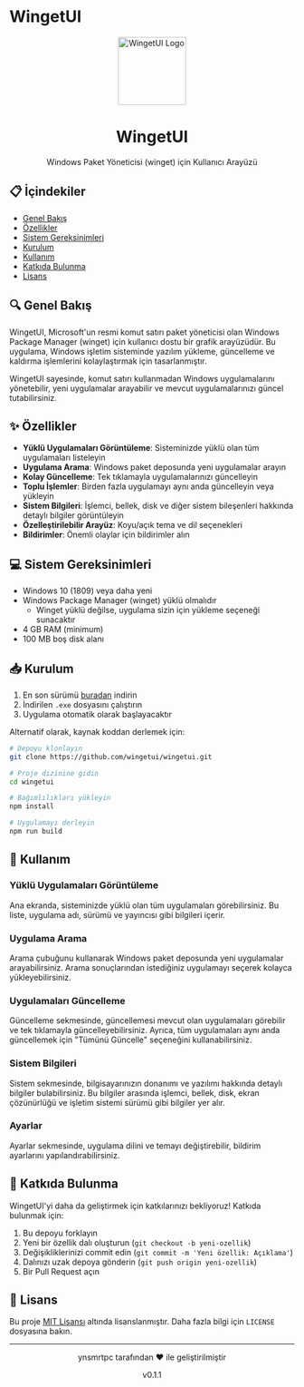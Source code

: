# WingetUI

<div align="center">
  <img src="https://yunusemretopcu.com/uploads/wingetui/icon.svg" alt="WingetUI Logo" width="120" />
  <h1>WingetUI</h1>
  <p>Windows Paket Yöneticisi (winget) için Kullanıcı Arayüzü</p>
</div>

## 📋 İçindekiler

- [Genel Bakış](#-genel-bakış)
- [Özellikler](#-özellikler)
- [Sistem Gereksinimleri](#-sistem-gereksinimleri)
- [Kurulum](#-kurulum)
- [Kullanım](#-kullanım)
- [Katkıda Bulunma](#-katkıda-bulunma)
- [Lisans](#-lisans)

## 🔍 Genel Bakış

WingetUI, Microsoft'un resmi komut satırı paket yöneticisi olan Windows Package Manager (winget) için kullanıcı dostu bir grafik arayüzüdür. Bu uygulama, Windows işletim sisteminde yazılım yükleme, güncelleme ve kaldırma işlemlerini kolaylaştırmak için tasarlanmıştır.

WingetUI sayesinde, komut satırı kullanmadan Windows uygulamalarını yönetebilir, yeni uygulamalar arayabilir ve mevcut uygulamalarınızı güncel tutabilirsiniz.

## ✨ Özellikler

- **Yüklü Uygulamaları Görüntüleme**: Sisteminizde yüklü olan tüm uygulamaları listeleyin
- **Uygulama Arama**: Windows paket deposunda yeni uygulamalar arayın
- **Kolay Güncelleme**: Tek tıklamayla uygulamalarınızı güncelleyin
- **Toplu İşlemler**: Birden fazla uygulamayı aynı anda güncelleyin veya yükleyin
- **Sistem Bilgileri**: İşlemci, bellek, disk ve diğer sistem bileşenleri hakkında detaylı bilgiler görüntüleyin
- **Özelleştirilebilir Arayüz**: Koyu/açık tema ve dil seçenekleri
- **Bildirimler**: Önemli olaylar için bildirimler alın

## 💻 Sistem Gereksinimleri

- Windows 10 (1809) veya daha yeni
- Windows Package Manager (winget) yüklü olmalıdır
  - Winget yüklü değilse, uygulama sizin için yükleme seçeneği sunacaktır
- 4 GB RAM (minimum)
- 100 MB boş disk alanı

## 📥 Kurulum

1. En son sürümü [buradan](https://github.com/wingetui/releases) indirin
2. İndirilen `.exe` dosyasını çalıştırın
3. Uygulama otomatik olarak başlayacaktır

Alternatif olarak, kaynak koddan derlemek için:

```bash
# Depoyu klonlayın
git clone https://github.com/wingetui/wingetui.git

# Proje dizinine gidin
cd wingetui

# Bağımlılıkları yükleyin
npm install

# Uygulamayı derleyin
npm run build
```

## 🚀 Kullanım

### Yüklü Uygulamaları Görüntüleme

Ana ekranda, sisteminizde yüklü olan tüm uygulamaları görebilirsiniz. Bu liste, uygulama adı, sürümü ve yayıncısı gibi bilgileri içerir.

### Uygulama Arama

Arama çubuğunu kullanarak Windows paket deposunda yeni uygulamalar arayabilirsiniz. Arama sonuçlarından istediğiniz uygulamayı seçerek kolayca yükleyebilirsiniz.

### Uygulamaları Güncelleme

Güncelleme sekmesinde, güncellemesi mevcut olan uygulamaları görebilir ve tek tıklamayla güncelleyebilirsiniz. Ayrıca, tüm uygulamaları aynı anda güncellemek için "Tümünü Güncelle" seçeneğini kullanabilirsiniz.

### Sistem Bilgileri

Sistem sekmesinde, bilgisayarınızın donanımı ve yazılımı hakkında detaylı bilgiler bulabilirsiniz. Bu bilgiler arasında işlemci, bellek, disk, ekran çözünürlüğü ve işletim sistemi sürümü gibi bilgiler yer alır.

### Ayarlar

Ayarlar sekmesinde, uygulama dilini ve temayı değiştirebilir, bildirim ayarlarını yapılandırabilirsiniz.

## 🤝 Katkıda Bulunma

WingetUI'yi daha da geliştirmek için katkılarınızı bekliyoruz! Katkıda bulunmak için:

1. Bu depoyu forklayın
2. Yeni bir özellik dalı oluşturun (`git checkout -b yeni-ozellik`)
3. Değişikliklerinizi commit edin (`git commit -m 'Yeni özellik: Açıklama'`)
4. Dalınızı uzak depoya gönderin (`git push origin yeni-ozellik`)
5. Bir Pull Request açın

## 📄 Lisans

Bu proje [MIT Lisansı](LICENSE) altında lisanslanmıştır. Daha fazla bilgi için `LICENSE` dosyasına bakın.

---

<div align="center">
  <p>ynsmrtpc tarafından ❤️ ile geliştirilmiştir</p>
  <p>v0.1.1</p>
</div>
